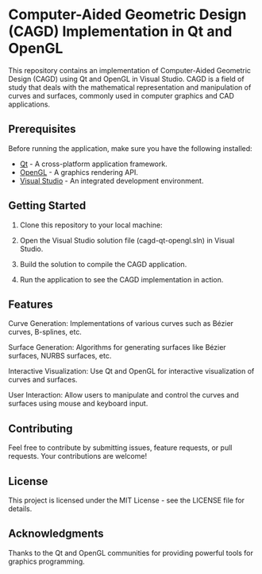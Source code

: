 # Computer-Aided Geometric Design (CAGD) Implementation in Qt and OpenGL

This repository contains an implementation of Computer-Aided Geometric Design (CAGD) using Qt and OpenGL in Visual Studio. CAGD is a field of study that deals with the mathematical representation and manipulation of curves and surfaces, commonly used in computer graphics and CAD applications.

## Prerequisites

Before running the application, make sure you have the following installed:

- [Qt](https://www.qt.io/download) - A cross-platform application framework.
- [OpenGL](https://www.opengl.org/) - A graphics rendering API.
- [Visual Studio](https://visualstudio.microsoft.com/) - An integrated development environment.

## Getting Started

1. Clone this repository to your local machine:

2. Open the Visual Studio solution file (cagd-qt-opengl.sln) in Visual Studio.

3. Build the solution to compile the CAGD application.

4. Run the application to see the CAGD implementation in action.

## Features
Curve Generation: Implementations of various curves such as Bézier curves, B-splines, etc.

Surface Generation: Algorithms for generating surfaces like Bézier surfaces, NURBS surfaces, etc.

Interactive Visualization: Use Qt and OpenGL for interactive visualization of curves and surfaces.

User Interaction: Allow users to manipulate and control the curves and surfaces using mouse and keyboard input.


## Contributing
Feel free to contribute by submitting issues, feature requests, or pull requests. Your contributions are welcome!

## License
This project is licensed under the MIT License - see the LICENSE file for details.

## Acknowledgments
Thanks to the Qt and OpenGL communities for providing powerful tools for graphics programming.
